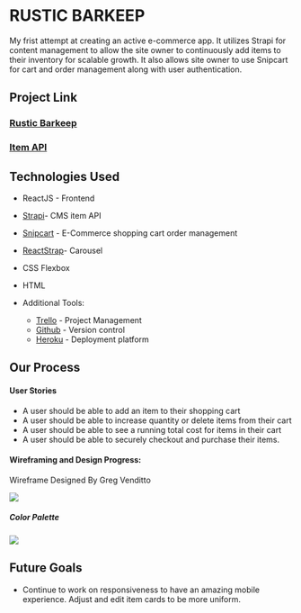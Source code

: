 # RUSTIC BARKEEP

My frist attempt at creating an active e-commerce app. It utilizes Strapi for content management to allow the site owner to continuously add items to their inventory for scalable growth. It also allows site owner to use Snipcart for cart and order management along with user authentication. 



## Project Link
### [Rustic Barkeep](https://rustic-barkeep.herokuapp.com/#/)
### [Item API](barback.dichello.dev/items)

## Technologies Used
* ReactJS - Frontend
* [Strapi](https://strapi.io/)- CMS item API
* [Snipcart](https://snipcart.com/) - E-Commerce shopping cart order management
* [ReactStrap](https://reactstrap.github.io/)- Carousel 
* CSS Flexbox
* HTML

* Additional Tools: 
    * [Trello](https://trello.com/b/E6MYTBVN/rustic-barkeep) - Project Management
    * [Github](https://github.com/) - Version control
    * [Heroku](https://www.heroku.com/) - Deployment platform
    
   
## Our Process

#### User Stories
* A user should be able to add an item to their shopping cart
* A user should be able to increase quantity or delete items from their cart
* A user should be able to see a running total cost for items in their cart
* A user should be able to securely checkout and purchase their items.

#### Wireframing and Design Progress:

Wireframe Designed By Greg Venditto

<img src="https://trello-attachments.s3.amazonaws.com/5e401d450fe3e8798d66ece1/5e44bdaa3e2a087c9b6b6dc4/118f1a12e361779f50671ce435724e1f/image.png"/>

##### Color Palette
<img src="https://trello-attachments.s3.amazonaws.com/5e401d450fe3e8798d66ece1/5e4025bbca3cfd6c3787ab65/8cea2f76736e0882aa25ef4ee4cb8e5a/Color_Hunt_Palette_175113_(1).png"/>



## Future Goals
* Continue to work on responsiveness to have an amazing mobile experience. Adjust and edit item cards to be more uniform. 

